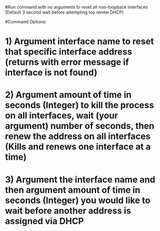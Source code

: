 #Run command with no arguments to reset all non-loopback interfaces (Default 3 second wait before attempting top renew DHCP) 

#Command Options:
# 1) Argument interface name to reset that specific interface address (returns with error message if interface is not found)
# 2) Argument amount of time in seconds (Integer) to kill the process on all interfaces, wait (your argument) number of seconds, then renew the address on all interfaces (Kills and renews one interface at a time)
# 3) Argument the interface name and then argument amount of time in seconds (Integer) you would like to wait before another address is assigned via DHCP
